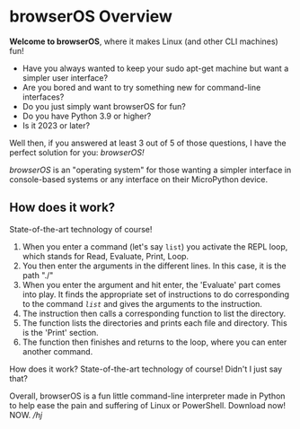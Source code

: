 # browserOS Overview

**Welcome to browserOS**, where it makes Linux (and other CLI machines) fun!

- Have you always wanted to keep your sudo apt-get machine but want a simpler user interface?
- Are you bored and want to try something new for command-line interfaces?
- Do you just simply want browserOS for fun?
- Do you have Python 3.9 or higher?
- Is it 2023 or later?

Well then, if you answered at least 3 out of 5 of those questions, I have the perfect solution for you: *browserOS!*

*browserOS* is an "operating system" for those wanting a simpler interface in console-based systems or any interface on their MicroPython device.

## How does it work?
State-of-the-art technology of course!
1. When you enter a command (let's say `list`) you activate the REPL loop, which stands for Read, Evaluate, Print, Loop.
2. You then enter the arguments in the different lines. In this case, it is the path "./"
3. When you enter the argument and hit enter, the 'Evaluate' part comes into play. It finds the appropriate set of instructions to do corresponding to the command *`list`* and gives the arguments to the instruction.
4. The instruction then calls a corresponding function to list the directory.
5. The function lists the directories and prints each file and directory. This is the 'Print' section.
6. The function then finishes and returns to the loop, where you can enter another command.

How does it work? State-of-the-art technology of course! Didn't I just say that?

Overall, browserOS is a fun little command-line interpreter made in Python to help ease the pain and suffering of Linux or PowerShell. Download now! NOW. */hj*
